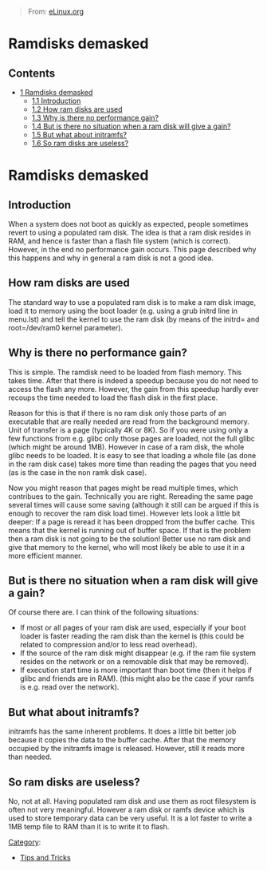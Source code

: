 > From: [eLinux.org](http://eLinux.org/Ramdisks_demasked "http://eLinux.org/Ramdisks_demasked")


# Ramdisks demasked



## Contents

-   [1 Ramdisks demasked](#ramdisks-demasked)
    -   [1.1 Introduction](#introduction)
    -   [1.2 How ram disks are used](#how-ram-disks-are-used)
    -   [1.3 Why is there no performance
        gain?](#why-is-there-no-performance-gain-3f)
    -   [1.4 But is there no situation when a ram disk will give a
        gain?](#but-is-there-no-situation-when-a-ram-disk-will-give-a-gain-3f)
    -   [1.5 But what about initramfs?](#but-what-about-initramfs-3f)
    -   [1.6 So ram disks are useless?](#so-ram-disks-are-useless-3f)

# Ramdisks demasked

## Introduction

When a system does not boot as quickly as expected, people sometimes
revert to using a populated ram disk. The idea is that a ram disk
resides in RAM, and hence is faster than a flash file system (which is
correct). However, in the end no performance gain occurs. This page
described why this happens and why in general a ram disk is not a good
idea.

## How ram disks are used

The standard way to use a populated ram disk is to make a ram disk
image, load it to memory using the boot loader (e.g. using a grub initrd
line in menu.lst) and tell the kernel to use the ram disk (by means of
the initrd= and root=/dev/ram0 kernel parameter).

## Why is there no performance gain?

This is simple. The ramdisk need to be loaded from flash memory. This
takes time. After that there is indeed a speedup because you do not need
to access the flash any more. However, the gain from this speedup hardly
ever recoups the time needed to load the flash disk in the first place.

Reason for this is that if there is no ram disk only those parts of an
executable that are really needed are read from the background memory.
Unit of transfer is a page (typically 4K or 8K). So if you were using
only a few functions from e.g. glibc only those pages are loaded, not
the full glibc (which might be around 1MB).
 However in case of a ram disk, the whole glibc needs to be loaded. It
is easy to see that loading a whole file (as done in the ram disk case)
takes more time than reading the pages that you need (as is the case in
the non ramk disk case).

Now you might reason that pages might be read multiple times, which
contribues to the gain. Technically you are right. Rereading the same
page several times will cause some saving (although it still can be
argued if this is enough to recover the ram disk load time). However
lets look a little bit deeper:
 If a page is reread it has been dropped from the buffer cache. This
means that the kernel is running out of buffer space. If that is the
problem then a ram disk is not going to be the solution! Better use no
ram disk and give that memory to the kernel, who will most likely be
able to use it in a more efficient manner.

## But is there no situation when a ram disk will give a gain?

Of course there are. I can think of the following situations:

-   If most or all pages of your ram disk are used, especially if your
    boot loader is faster reading the ram disk than the kernel is (this
    could be related to compression and/or to less read overhead).
-   If the source of the ram disk might disappear (e.g. if the ram file
    system resides on the network or on a removable disk that may be
    removed).
-   If execution start time is more important than boot time (then it
    helps if glibc and friends are in RAM). (this might also be the case
    if your ramfs is e.g. read over the network).

## But what about initramfs?

initramfs has the same inherent problems. It does a little bit better
job because it copies the data to the buffer cache. After that the
memory occupied by the initramfs image is released. However, still it
reads more than needed.

## So ram disks are useless?

No, not at all. Having populated ram disk and use them as root
filesystem is often not very meaningful. However a ram disk or ramfs
device which is used to store temporary data can be very useful. It is a
lot faster to write a 1MB temp file to RAM than it is to write it to
flash.


[Category](http://eLinux.org/Special:Categories "Special:Categories"):

-   [Tips and
    Tricks](http://eLinux.org/Category:Tips_and_Tricks "Category:Tips and Tricks")

